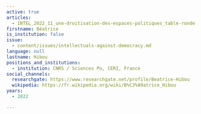 ```yaml
---
active: true
articles:
  - INTEL_2022_11_une-droitisation-des-espaces-politiques_table-ronde
firstname: Béatrice
is_institution: false
issue:
  - content/issues/intellectuals-against-democracy.md
language: null
lastname: Hibou
positions_and_institutions:
  - institution: CNRS / Sciences Po, CERI, France
social_channels:
  researchgate: https://www.researchgate.net/profile/Beatrice-Hibou
  wikipedia: https://fr.wikipedia.org/wiki/B%C3%A9atrice_Hibou
years:
  - 2022

---
```

